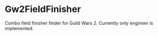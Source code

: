 Gw2FieldFinisher
================

Combo field finisher finder for Guild Wars 2. Currently only engineer is implemented.
